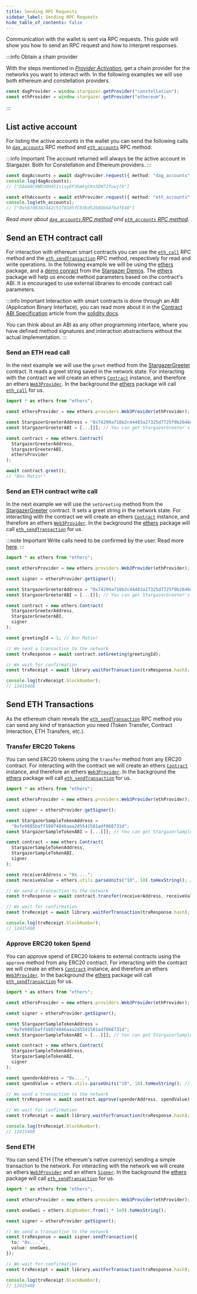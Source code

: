 ```yaml
---
title: Sending RPC Requests
sidebar_label: Sending RPC Requests
hide_table_of_contents: false
---
```


<head>
  <meta
    name="description"
    content="Communication with the wallet is sent via RPC requests. This guide will show you how to send a RPC request and how to interpret responses."
  />
</head>

<intro-end />

Communication with the wallet is sent via RPC requests. This guide will show you how to send an RPC request and how to interpret responses.

:::info Obtain a chain provider

With the steps mentioned in _[Provider Activation](./providerActivation.md#obtain-a-chainprovider)_, get a chain provider for the networks you want to interact with. In the following examples we will use both ethereum and constellation providers.

```typescript title="TypeScript"
const dagProvider = window.stargazer.getProvider("constellation");
const ethProvider = window.stargazer.getProvider("ethereum");
```

:::

## List active account

For listing the active accounts in the wallet you can send the following calls to [`dag_accounts`](../APIReference/constellationRPCAPI/dag_accounts.md) RPC method and [`eth_accounts`](../APIReference/ethereumRPCAPI/eth_accounts.md) RPC method.

:::info Important
The account returned will always be the active account in Stargazer. Both for Constellation and Ethereum providers.
:::

```typescript title="TypeScript"
const dagAccounts = await dagProvider.request({ method: "dag_accounts" });
console.log(dagAccounts);
// ["DAG88C9WDSKH451sisyEP3hAkgCKn5DN72fuwjfX"]

const ethAccounts = await ethProvider.request({ method: "eth_accounts" });
console.log(eth_accounts);
// ["0x567d0382442c5178105fC03bd52b8Db6Afb4fE40"]
```

_Read more about [`dag_accounts` RPC method](../APIReference/constellationRPCAPI/dag_accounts.md) and [`eth_accounts` RPC method](../APIReference/ethereumRPCAPI/eth_accounts.md)._

## Send an ETH contract call

For interaction with ethereum smart contracts you can use the [`eth_call`](../APIReference/ethereumRPCAPI/eth_call.md) RPC method and the [`eth_sendTransaction`](../APIReference/ethereumRPCAPI/eth_sendTransaction.md) RPC method, respectively for read and write operations. In the following example we will be using the [ethers](https://www.npmjs.com/package/ethers) package, and a [demo conract](https://sepolia.etherscan.io/address/0x74299a718b2c44483a27325d7725f0b2646de3b1#code) from the [Stargazer Demos](https://github.com/StardustCollective/stargazer-wallet-demos). The [ethers](https://www.npmjs.com/package/ethers) package will help us encode method parameters based on the contract's ABI. It is encouraged to use external libraries to encode contract call parameters.

:::info Important
Interaction with smart contracts is done through an ABI (Application Binary Interface), you can read more about it in the [Contract ABI Specification](https://docs.soliditylang.org/en/v0.6.0/abi-spec.html) article from the [solidity docs](https://docs.soliditylang.org/en/v0.6.0/index.html).

You can think about an ABI as any other programming interface, where you have defined method signatures and interaction abstractions without the actual implementation.
:::

### Send an ETH read call

In the next example we will use the `greet` method from the [StargazerGreeter](https://sepolia.etherscan.io/address/0x74299a718b2c44483a27325d7725f0b2646de3b1#code) contract. It reads a greet string saved in the network state. For interacting with the contract we will create an ethers [`Contract`](https://docs.ethers.io/v5/api/contract/contract/#Contract--creating) instance, and therefore an ethers [`Web3Provider`](https://docs.ethers.io/v5/api/providers/other/#Web3Provider). In the background the [ethers](https://www.npmjs.com/package/ethers) package will call [`eth_call`](../APIReference/ethereumRPCAPI/eth_call.md) for us.

```typescript title="TypeScript"
import * as ethers from "ethers";

const ethersProvider = new ethers.providers.Web3Provider(ethProvider);

const StargazerGreeterAddress = "0x74299a718b2c44483a27325d7725f0b2646de3b1";
const StargazerGreeterABI = [...[]]; // You can get StargazerGreeter's ABI from https://sepolia.etherscan.io/address/0x74299a718b2c44483a27325d7725f0b2646de3b1#code;

const contract = new ethers.Contract(
  StargazerGreeterAddress,
  StargazerGreeterABI,
  ethersProvider
);

await contract.greet();
// "Bon Matin!"
```

### Send an ETH contract write call

In the next example we will use the `setGreeting` method from the [StargazerGreeter](https://sepolia.etherscan.io/address/0x74299a718b2c44483a27325d7725f0b2646de3b1#code) contract. It sets a greet string in the network state. For interacting with the contract we will create an ethers [`Contract`](https://docs.ethers.io/v5/api/contract/contract/#Contract--creating) instance, and therefore an ethers [`Web3Provider`](https://docs.ethers.io/v5/api/providers/other/#Web3Provider). In the background the [ethers](https://www.npmjs.com/package/ethers) package will call [`eth_sendTransaction`](../APIReference/ethereumRPCAPI/eth_sendTransaction.md) for us.

:::note Important
Write calls need to be confirmed by the user. Read more [here](#send-transactions).
:::

```typescript title="TypeScript"
import * as ethers from "ethers";

const ethersProvider = new ethers.providers.Web3Provider(ethProvider);

const signer = ethersProvider.getSigner();

const StargazerGreeterAddress = "0x74299a718b2c44483a27325d7725f0b2646de3b1";
const StargazerGreeterABI = [...[]]; // You can get StargazerGreeter's ABI from https://sepolia.etherscan.io/address/0x74299a718b2c44483a27325d7725f0b2646de3b1#code;

const contract = new ethers.Contract(
  StargazerGreeterAddress,
  StargazerGreeterABI,
  signer
);

const greetingId = 1; // Bon Matin!

// We send a transaction to the network
const trxResponse = await contract.setGreeting(greetingId);

// We wait for confirmation
const trxReceipt = await library.waitForTransaction(trxResponse.hash);

console.log(trxReceipt.blockNumber);
// 12415408
```

## Send ETH Transactions

As the ethereum chain reveals the [`eth_sendTransaction`](../APIReference/ethereumRPCAPI/eth_sendTransaction.md) RPC method you can send any kind of transaction you need (Token Transfer, Contract Interaction, ETH Transfers, etc.).

### Transfer ERC20 Tokens

You can send ERC20 tokens using the `transfer` method from any ERC20 contract. For interacting with the contract we will create an ethers [`Contract`](https://docs.ethers.io/v5/api/contract/contract/#Contract--creating) instance, and therefore an ethers [`Web3Provider`](https://docs.ethers.io/v5/api/providers/other/#Web3Provider). In the background the [ethers](https://www.npmjs.com/package/ethers) package will call [`eth_sendTransaction`](../APIReference/ethereumRPCAPI/eth_sendTransaction.md) for us.

```typescript title="TypeScript"
import * as ethers from "ethers";

const ethersProvider = new ethers.providers.Web3Provider(ethProvider);

const signer = ethersProvider.getSigner();

const StargazerSampleTokenAddress =
  "0xfe9885baff18074846aaa2d5541581adf068731d";
const StargazerSampleTokenABI = [...[]]; // You can get StargazerSampleToken's ABI from https://sepolia.etherscan.io/address/0xfe9885baff18074846aaa2d5541581adf068731d#code;

const contract = new ethers.Contract(
  StargazerSampleTokenAddress,
  StargazerSampleTokenABI,
  signer
);

const receiverAddress = "0x....";
const receiveValue = ethers.utils.parseUnits("10", 18).toHexString(); // 10 SST

// We send a transaction to the network
const trxResponse = await contract.transfer(receiverAddress, receiveValue);

// We wait for confirmation
const trxReceipt = await library.waitForTransaction(trxResponse.hash);

console.log(trxReceipt.blockNumber);
// 12415408
```

### Approve ERC20 token Spend

You can approve spend of ERC20 tokens to external contracts using the `approve` method from any ERC20 contract. For interacting with the contract we will create an ethers [`Contract`](https://docs.ethers.io/v5/api/contract/contract/#Contract--creating) instance, and therefore an ethers [`Web3Provider`](https://docs.ethers.io/v5/api/providers/other/#Web3Provider). In the background the [ethers](https://www.npmjs.com/package/ethers) package will call [`eth_sendTransaction`](../APIReference/ethereumRPCAPI/eth_sendTransaction.md) for us.

```typescript title="TypeScript"
import * as ethers from "ethers";

const ethersProvider = new ethers.providers.Web3Provider(ethProvider);

const signer = ethersProvider.getSigner();

const StargazerSampleTokenAddress =
  "0xfe9885baff18074846aaa2d5541581adf068731d";
const StargazerSampleTokenABI = [...[]]; // You can get StargazerSampleToken's ABI from https://sepolia.etherscan.io/address/0xfe9885baff18074846aaa2d5541581adf068731d#code;

const contract = new ethers.Contract(
  StargazerSampleTokenAddress,
  StargazerSampleTokenABI,
  signer
);

const spenderAddress = "0x....";
const spendValue = ethers.utils.parseUnits("10", 18).toHexString(); // 10 SST

// We send a transaction to the network
const trxResponse = await contract.approve(spenderAddress, spendValue);

// We wait for confirmation
const trxReceipt = await library.waitForTransaction(trxResponse.hash);

console.log(trxReceipt.blockNumber);
// 12415408
```

### Send ETH

You can send ETH (The ethereum's native currency) sending a simple transaction to the network. For interacting with the network we will create an ethers [`Web3Provider`](https://docs.ethers.io/v5/api/providers/other/#Web3Provider) and an ethers [`Signer`](https://docs.ethers.io/v5/api/signer/#Signer). In the background the [ethers](https://www.npmjs.com/package/ethers) package will call [`eth_sendTransaction`](../APIReference/ethereumRPCAPI/eth_sendTransaction.md) for us.

```typescript title="TypeScript"
import * as ethers from "ethers";

const ethersProvider = new ethers.providers.Web3Provider(ethProvider);

const oneGwei = ethers.BigNumber.from(1 * 1e9).toHexString();

const signer = ethersProvider.getSigner();

// We send a transaction to the network
const trxResponse = await signer.sendTransaction({
  to: "0x....",
  value: oneGwei,
});

// We wait for confirmation
const trxReceipt = await library.waitForTransaction(trxResponse.hash);

console.log(trxReceipt.blockNumber);
// 12415408
```
